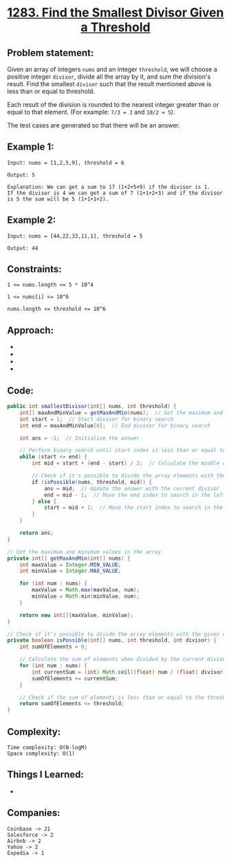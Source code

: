 <h1 align="center"><a href="https://leetcode.com/problems/find-the-smallest-divisor-given-a-threshold/description/" target="_blank">1283. Find the Smallest Divisor Given a Threshold</a></h1>

## Problem statement:
Given an array of integers `nums` and an integer `threshold`, we will choose a positive integer `divisor`, divide all the array by it, and sum the division's result. 
Find the smallest `divisor` such that the result mentioned above is less than or equal to threshold.

Each result of the division is rounded to the nearest integer greater than or equal to that element. (For example: `7/3 = 3` and `10/2 = 5`).

The test cases are generated so that there will be an answer.


## Example 1:

```
Input: nums = [1,2,5,9], threshold = 6

Output: 5

Explanation: We can get a sum to 17 (1+2+5+9) if the divisor is 1. 
If the divisor is 4 we can get a sum of 7 (1+1+2+3) and if the divisor is 5 the sum will be 5 (1+1+1+2). 
```

## Example 2:

```
Input: nums = [44,22,33,11,1], threshold = 5

Output: 44
```


## Constraints:

```
1 <= nums.length <= 5 * 10^4

1 <= nums[i] <= 10^6

nums.length <= threshold <= 10^6
```


 

## Approach:

- 
  
- 
  
-
  
- 



## Code: 

```java
public int smallestDivisor(int[] nums, int threshold) {
    int[] maxAndMinValue = getMaxAndMin(nums);  // Get the maximum and minimum values in the array
    int start = 1;  // Start divisor for binary search
    int end = maxAndMinValue[0];  // End divisor for binary search

    int ans = -1;  // Initialize the answer

    // Perform binary search until start index is less than or equal to end index
    while (start <= end) {
        int mid = start + (end - start) / 2;  // Calculate the middle divisor

        // Check if it's possible to divide the array elements with the current divisor
        if (isPossible(nums, threshold, mid)) {
            ans = mid;  // Update the answer with the current divisor
            end = mid - 1;  // Move the end index to search in the left half
        } else {
            start = mid + 1;  // Move the start index to search in the right half
        }
    }

    return ans;
}

// Get the maximum and minimum values in the array
private int[] getMaxAndMin(int[] nums) {
    int maxValue = Integer.MIN_VALUE;
    int minValue = Integer.MAX_VALUE;

    for (int num : nums) {
        maxValue = Math.max(maxValue, num);
        minValue = Math.min(minValue, num);
    }

    return new int[]{maxValue, minValue};
}

// Check if it's possible to divide the array elements with the given divisor
private boolean isPossible(int[] nums, int threshold, int divisor) {
    int sumOfElements = 0;

    // Calculate the sum of elements when divided by the current divisor
    for (int num : nums) {
        int currentSum = (int) Math.ceil((float) num / (float) divisor);
        sumOfElements += currentSum;
    }

    // Check if the sum of elements is less than or equal to the threshold
    return sumOfElements <= threshold;
}
```







## Complexity:

```
Time complexity: O(N⋅log⁡M)
Space complexity: O(1)
```

## Things I Learned:

- 
  


## Companies:

```
Coinbase -> 21
Salesforce -> 2
Airbnb -> 2
Yahoo -> 2
Expedia -> 1
```





